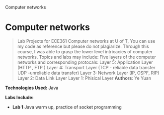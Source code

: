 Computer networks


# Computer networks
>Lab Projects for ECE361  Computer networks at U of T, You can use my code as reference but please do not plagiarize.
Through this course, I was able to grasp the lower level intricacies of computer networks.
Topics and labs may include:
Five layers of the computer networks and corresponding protocals:</b>
Layer 5: Application Layer  (HTTP , FTP )</b>
Layer 4: Transport Layer (TCP - reliable data transfer   UDP -unreliable data transfer)</b>
Layer 3: Network Layer (IP, OSPF, RIP)</b>
Layer 2: Data Link Layer </b>
Layer 1: Phisical Layer</b>
**Authors**: Ye Yuan</b>

**Technologies Used:** Java</b>

**Labs Include:**
  - **Lab 1** Java warm up, practice of socket programming</b>
